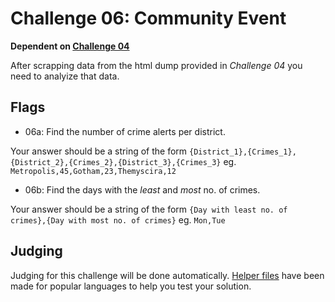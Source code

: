 # Challenge 06: Community Event
**Dependent on [Challenge 04](https://github.com/acmillinoistech/clarityctf2017/tree/master/messinwiththepopo)**

After scrapping data from the html dump provided in _Challenge 04_ you need to analyize that data.

## Flags
- 06a: Find the number of crime alerts per district.

Your answer should be a string of the form `{District_1},{Crimes_1},{District_2},{Crimes_2},{District_3},{Crimes_3}` eg. `Metropolis,45,Gotham,23,Themyscira,12`
- 06b: Find the days with the _least_ and _most_ no. of crimes.

Your answer should be a string of the form `{Day with least no. of crimes},{Day with most no. of crimes}` eg. `Mon,Tue`

## Judging
Judging for this challenge will be done automatically. [Helper files](https://github.com/acmillinoistech/clarityctf2017/tree/master/helpers) have been made for popular languages to help you test your solution.
